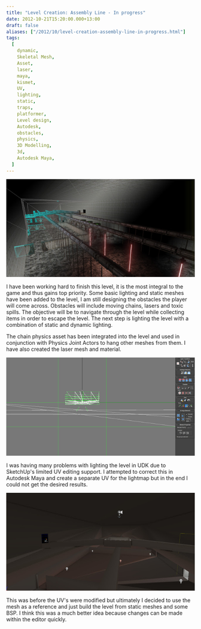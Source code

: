 ```yaml
---
title: "Level Creation: Assembly Line - In progress"
date: 2012-10-21T15:20:00.000+13:00
draft: false
aliases: ["/2012/10/level-creation-assembly-line-in-progress.html"]
tags:
  [
    dynamic,
    Skeletal Mesh,
    Asset,
    laser,
    maya,
    kismet,
    UV,
    lighting,
    static,
    traps,
    platformer,
    Level design,
    Autodesk,
    obstacles,
    physics,
    3D Modelling,
    3d,
    Autodesk Maya,
  ]
---
```


![](overmain.jpg)

I have been working hard to finish this level, it is the most integral to the game and thus gains top priority. Some basic lighting and static meshes have been added to the level, I am still designing the obstacles the player will come across. Obstacles will include moving chains, lasers and toxic spills. The objective will be to navigate through the level while collecting items in order to escape the level. The next step is lighting the level with a combination of static and dynamic lighting.

The chain physics asset has been integrated into the level and used in conjunction with Physics Joint Actors to hang other meshes from them. I have also created the laser mesh and material.

![](pooruv.jpg)

I was having many problems with lighting the level in UDK due to SketchUp's limited UV editing support. I attempted to correct this in Autodesk Maya and create a separate UV for the lightmap but in the end I could not get the desired results.

![](prefix.jpg)

This was before the UV's were modified but ultimately I decided to use the mesh as a reference and just build the level from static meshes and some BSP. I think this was a much better idea because changes can be made within the editor quickly.
